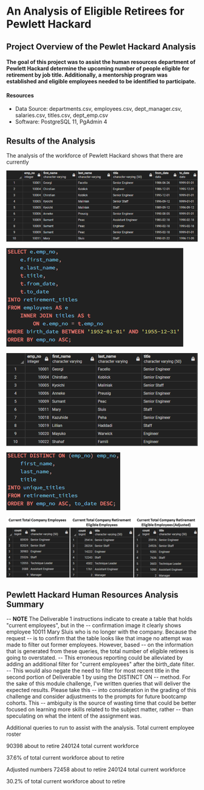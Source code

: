 # An Analysis of Eligible Retirees for Pewlett Hackard

## Project Overview of the Pewlet Hackard Analysis
#### The goal of this project was to assist the human resources department of Pewlett Hackard determine the upcoming number of people eligible for retirement by job title.  Additionally, a mentorship program was established and eligible employees needed to be identified to participate.  

#### Resources
- Data Source:  departments.csv, employees.csv, dept_manager.csv, salaries.csv, titles.csv, dept_emp.csv
- Software:  PostgreSQL 11, PgAdmin 4 

## Results of the Analysis
The analysis of the workforce of Pewlett Hackard shows that there are currently 

![retirement_titles.png](https://github.com/frostbrosracing/Pewlett-Hackard-Analysis/blob/main/Images/retirement_titles.png)

![retirement_titles_query.png](https://github.com/frostbrosracing/Pewlett-Hackard-Analysis/blob/main/Images/retirement_titles_query.png)


![unique_titles.png](https://github.com/frostbrosracing/Pewlett-Hackard-Analysis/blob/main/Images/unique_titles.png)

![unique_titles_query.png](https://github.com/frostbrosracing/Pewlett-Hackard-Analysis/blob/main/Images/unique_titles_query.png)

![employee_numbers_comparison.png](https://github.com/frostbrosracing/Pewlett-Hackard-Analysis/blob/main/Images/employee_numbers_comparison.png)







## Pewlett Hackard Human Resources Analysis Summary

-- ****NOTE**** The Deliverable 1 instructions indicate to create a table that holds "current employees", but in the 
-- confirmation image it clearly shows employee 10011 Mary Sluis who is no longer with the company.  Because the request 
-- is to confirm that the table looks like that image no attempt was made to filter out former employees.  However, based
-- on the information that is generated from these queries, the total number of eligible retirees is going to overstated.
-- This erroneous reporting could be alleviated by adding an additional filter for "current employees" after the birth_date filter.
-- This would also negate the need to filter for most recent title in the second portion of Deliverable 1 by using the DISTINCT ON
-- method.  For the sake of this module challenge, I've written queries that will deliver the expected results.  Please take this 
-- into consideration in the grading of this challenge and consider adjustments to the prompts for future bootcamp cohorts.  This
-- ambiguity is the source of wasting time that could be better focused on learning more skills related to the subject matter, rather 
-- than speculating on what the intent of the assignment was.

Additional queries to run to assist with the analysis.
Total current employee roster


90398 about to retire
240124 total current workforce

37.6% of total current workforce about to retire

Adjusted numbers
72458 about to retire
240124 total current workforce

30.2% of total current workforce about to retire

